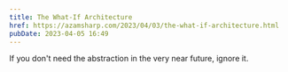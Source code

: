 ```yaml
---
title: The What-If Architecture
href: https://azamsharp.com/2023/04/03/the-what-if-architecture.html
pubDate: 2023-04-05 16:49
---
```


If you don't need the abstraction in the very near future, ignore it.
